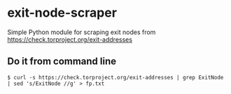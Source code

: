 # exit-node-scraper

Simple Python module for scraping exit nodes from https://check.torproject.org/exit-addresses

## Do it from command line

```
$ curl -s https://check.torproject.org/exit-addresses | grep ExitNode | sed 's/ExitNode //g' > fp.txt
```
